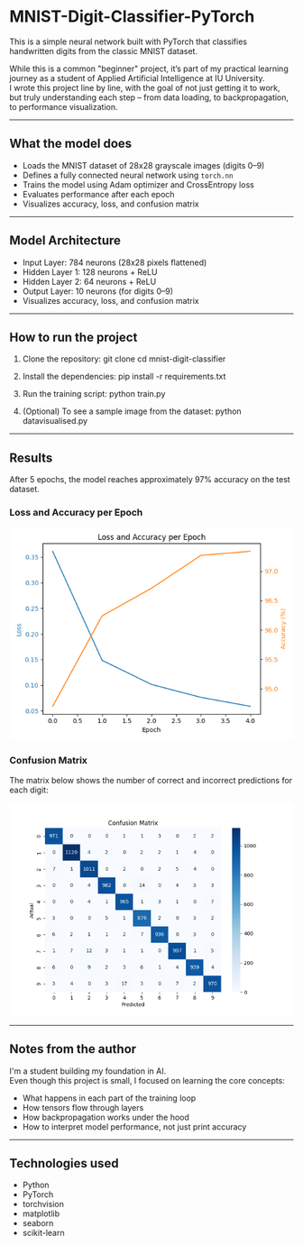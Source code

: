 # MNIST-Digit-Classifier-PyTorch
This is a simple neural network built with PyTorch that classifies handwritten digits from the classic MNIST dataset.

While this is a common "beginner" project, it’s part of my practical learning journey as a student of Applied Artificial Intelligence at IU University.  
I wrote this project line by line, with the goal of not just getting it to work, but truly understanding each step – from data loading, to backpropagation, to performance visualization.

---

## What the model does

- Loads the MNIST dataset of 28x28 grayscale images (digits 0–9)
- Defines a fully connected neural network using `torch.nn`
- Trains the model using Adam optimizer and CrossEntropy loss
- Evaluates performance after each epoch
- Visualizes accuracy, loss, and confusion matrix

---

## Model Architecture

- Input Layer: 784 neurons (28x28 pixels flattened)
- Hidden Layer 1: 128 neurons + ReLU
- Hidden Layer 2: 64 neurons + ReLU
- Output Layer: 10 neurons (for digits 0–9)
- Visualizes accuracy, loss, and confusion matrix

---

## How to run the project

1. Clone the repository:
git clone 
cd mnist-digit-classifier

2. Install the dependencies:
pip install -r requirements.txt

3. Run the training script:
python train.py

4. (Optional) To see a sample image from the dataset:
python datavisualised.py

---

## Results

After 5 epochs, the model reaches approximately 97% accuracy on the test dataset.

### Loss and Accuracy per Epoch

![Loss and Accuracy](loss_accuracy.png)

### Confusion Matrix

The matrix below shows the number of correct and incorrect predictions for each digit:

![Confusion Matrix](confusion_matrix.png)

---

## Notes from the author

I'm a student building my foundation in AI.  
Even though this project is small, I focused on learning the core concepts:
- What happens in each part of the training loop
- How tensors flow through layers
- How backpropagation works under the hood
- How to interpret model performance, not just print accuracy

---

## Technologies used

- Python
- PyTorch
- torchvision
- matplotlib
- seaborn
- scikit-learn
